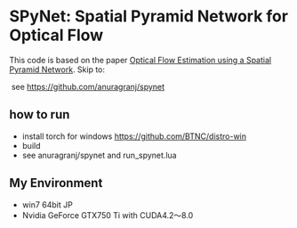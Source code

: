 # SPyNet: Spatial Pyramid Network for Optical Flow
This code is based on the paper [Optical Flow Estimation using a Spatial Pyramid Network](https://arxiv.org/abs/1611.00850). Skip to:

 see https://github.com/anuragranj/spynet
 
## how to run
- install torch for windows https://github.com/BTNC/distro-win
- build
- see anuragranj/spynet and run_spynet.lua

## My Environment
- win7 64bit JP
- Nvidia GeForce GTX750 Ti with CUDA4.2～8.0
